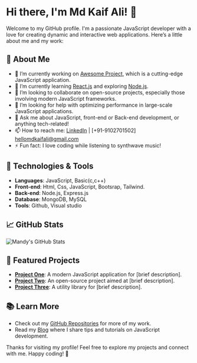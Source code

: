 # Hi there, I'm Md Kaif Ali! 👋

Welcome to my GitHub profile. I'm a passionate JavaScript developer with a love for creating dynamic and interactive web applications. Here’s a little about me and my work:

## 🚀 About Me

- 🔭 I’m currently working on [Awesome Project](#), which is a cutting-edge JavaScript application.
- 🌱 I’m currently learning [React.js](https://reactjs.org/) and exploring [Node.js](https://nodejs.org/).
- 👯 I’m looking to collaborate on open-source projects, especially those involving modern JavaScript frameworks.
- 🤔 I’m looking for help with optimizing performance in large-scale JavaScript applications.
- 💬 Ask me about JavaScript, front-end or Back-end development, or anything tech-related!
- 📫 How to reach me: [LinkedIn](https://www.linkedin.com/in/md-kaif-ali-25a14522b/) | [+91-9102701502] hellomdkaifali@gmail.com 
- ⚡ Fun fact: I love coding while listening to synthwave music!

## 🔧 Technologies & Tools

- **Languages**: JavaScript, Basic(c,c++)
- **Front-end**: Html, Css, JavaScript, Bootsrap, Tailwind.
- **Back-end**: Node.js, Express.js
- **Database**: MongoDB, MySQL
- **Tools**: Github, Visual studio

## 📈 GitHub Stats

![Mandy's GitHub Stats](https://github-readme-stats.vercel.app/api?username=mandy011&show_icons=true&hide_title=true&hide=prs&count_private=true&hide_border=true&theme=radical)

## 🌟 Featured Projects

- **[Project One](#)**: A modern JavaScript application for [brief description].
- **[Project Two](#)**: An open-source project aimed at [brief description].
- **[Project Three](#)**: A utility library for [brief description].

## 📚 Learn More

- Check out my [GitHub Repositories](https://github.com/mandy011) for more of my work.
- Read my [Blog](#) where I share tips and tutorials on JavaScript development.

Thanks for visiting my profile! Feel free to explore my projects and connect with me. Happy coding! 🚀

